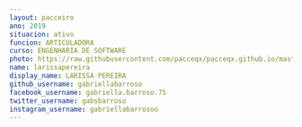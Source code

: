 ```yaml
---
layout: pacceiro
ano: 2019
situacion: ativo
funcion: ARTICULADORA
curso: ENGENHARIA DE SOFTWARE
photo: https://raw.githubusercontent.com/pacceqx/pacceqx.github.io/master/assets/pic/bolsistas/pacce (17).png
name: larissapereira
display_name: LARISSA PEREIRA
github_username: gabriellabarroso
facebook_username: gabriella.barroso.75
twitter_username: gabsbarroso
instagram_username: gabriellabarrosoo
---
```


